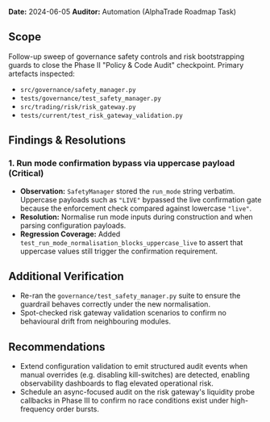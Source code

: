 **Date:** 2024-06-05
**Auditor:** Automation (AlphaTrade Roadmap Task)

## Scope

Follow-up sweep of governance safety controls and risk bootstrapping guards to close the Phase II "Policy & Code Audit" checkpoint.
Primary artefacts inspected:

- `src/governance/safety_manager.py`
- `tests/governance/test_safety_manager.py`
- `src/trading/risk/risk_gateway.py`
- `tests/current/test_risk_gateway_validation.py`

## Findings & Resolutions

### 1. Run mode confirmation bypass via uppercase payload (Critical)
- **Observation:** `SafetyManager` stored the `run_mode` string verbatim. Uppercase payloads such as `"LIVE"` bypassed the live confirmation gate because the enforcement check compared against lowercase `"live"`.
- **Resolution:** Normalise run mode inputs during construction and when parsing configuration payloads.
- **Regression Coverage:** Added `test_run_mode_normalisation_blocks_uppercase_live` to assert that uppercase values still trigger the confirmation requirement.

## Additional Verification

- Re-ran the `governance/test_safety_manager.py` suite to ensure the guardrail behaves correctly under the new normalisation.
- Spot-checked risk gateway validation scenarios to confirm no behavioural drift from neighbouring modules.

## Recommendations

- Extend configuration validation to emit structured audit events when manual overrides (e.g. disabling kill-switches) are detected, enabling observability dashboards to flag elevated operational risk.
- Schedule an async-focused audit on the risk gateway's liquidity probe callbacks in Phase III to confirm no race conditions exist under high-frequency order bursts.
